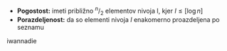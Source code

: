 - **Pogostost:** imeti približno $^n/_2$ elementov nivoja I, kjer $I\le[\log n]$
- **Porazdeljenost:** da so elementi nivoja *I* enakomerno proazdeljena po seznamu

iwannadie
